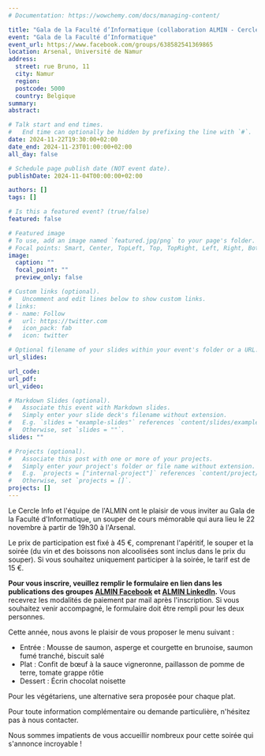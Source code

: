 ```yaml
---
# Documentation: https://wowchemy.com/docs/managing-content/

title: "Gala de la Faculté d’Informatique (collaboration ALMIN - Cercle Info)"
event: "Gala de la Faculté d’Informatique"
event_url: https://www.facebook.com/groups/638582541369865
location: Arsenal, Université de Namur
address:
  street: rue Bruno, 11
  city: Namur
  region:
  postcode: 5000
  country: Belgique
summary:
abstract:

# Talk start and end times.
#   End time can optionally be hidden by prefixing the line with `#`.
date: 2024-11-22T19:30:00+02:00
date_end: 2024-11-23T01:00:00+02:00 
all_day: false

# Schedule page publish date (NOT event date).
publishDate: 2024-11-04T00:00:00+02:00

authors: []
tags: []

# Is this a featured event? (true/false)
featured: false

# Featured image
# To use, add an image named `featured.jpg/png` to your page's folder. 
# Focal points: Smart, Center, TopLeft, Top, TopRight, Left, Right, BottomLeft, Bottom, BottomRight.
image:
  caption: ""
  focal_point: ""
  preview_only: false

# Custom links (optional).
#   Uncomment and edit lines below to show custom links.
# links:
# - name: Follow
#   url: https://twitter.com
#   icon_pack: fab
#   icon: twitter

# Optional filename of your slides within your event's folder or a URL.
url_slides:

url_code:
url_pdf:
url_video:

# Markdown Slides (optional).
#   Associate this event with Markdown slides.
#   Simply enter your slide deck's filename without extension.
#   E.g. `slides = "example-slides"` references `content/slides/example-slides.md`.
#   Otherwise, set `slides = ""`.
slides: ""

# Projects (optional).
#   Associate this post with one or more of your projects.
#   Simply enter your project's folder or file name without extension.
#   E.g. `projects = ["internal-project"]` references `content/project/deep-learning/index.md`.
#   Otherwise, set `projects = []`.
projects: []
---
```


Le Cercle Info et l'équipe de l'ALMIN ont le plaisir de vous inviter au Gala de la Faculté d'Informatique, un souper de cours mémorable qui aura lieu le 22 novembre à partir de 19h30 à l'Arsenal.

Le prix de participation est fixé à 45 €, comprenant l'apéritif, le souper et la soirée (du vin et des boissons non alcoolisées sont inclus dans le prix du souper). Si vous souhaitez uniquement participer à la soirée, le tarif est de 15 €.

**Pour vous inscrire, veuillez remplir le formulaire en lien dans les publications des groupes [ALMIN Facebook](https://www.facebook.com/groups/638582541369865) et [ALMIN LinkedIn](https://www.linkedin.com/feed/update/urn:li:activity:7257314804019736576).**
Vous recevrez les modalités de paiement par mail après l'inscription. Si vous souhaitez venir accompagné, le formulaire doit être rempli pour les deux personnes.

Cette année, nous avons le plaisir de vous proposer le menu suivant :

- Entrée : Mousse de saumon, asperge et courgette en brunoise, saumon fumé tranché, biscuit salé  
- Plat : Confit de bœuf à la sauce vigneronne, paillasson de pomme de terre, tomate grappe rôtie  
- Dessert : Écrin chocolat noisette  

Pour les végétariens, une alternative sera proposée pour chaque plat.

Pour toute information complémentaire ou demande particulière, n'hésitez pas à nous contacter.

Nous sommes impatients de vous accueillir nombreux pour cette soirée qui s'annonce incroyable !